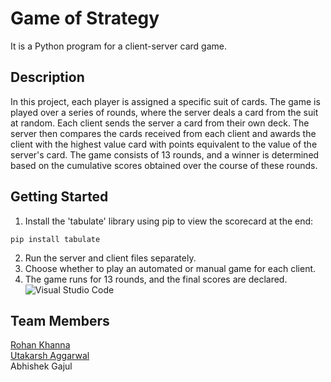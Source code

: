 # Game of Strategy

It is a Python program for a client-server card game.

## Description

In this project, each player is assigned a specific suit of cards. The game is played over a series of rounds, where the server deals a card from the suit at random. Each client sends the server a card from their own deck. The server then compares the cards received from each client and awards the client with the highest value card with points equivalent to the value of the server's card. The game consists of 13 rounds, and a winner is determined based on the cumulative scores obtained over the course of these rounds.

## Getting Started

1. Install the 'tabulate' library using pip to view the scorecard at the end:
```
pip install tabulate
```
2. Run the server and client files separately.
3. Choose whether to play an automated or manual game for each client.
4. The game runs for 13 rounds, and the final scores are declared.
![Visual Studio Code](https://img.shields.io/badge/Visual%20Studio%20Code-0078d7.svg?style=for-the-badge&logo=visual-studio-code&logoColor=white)
## Team Members

[Rohan Khanna](https://github.com/ro-rok)\
[Utakarsh Aggarwal](https://github.com/UtakarshAgg)\
Abhishek Gajul
